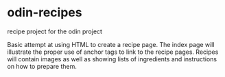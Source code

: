# odin-recipes
recipe project for the odin project

Basic attempt at using HTML to create a recipe page. The index page will illustrate the
proper use of anchor tags to link to the recipe pages.
Recipes will contain images as well as showing lists of ingredients and
instructions on how to prepare them.
